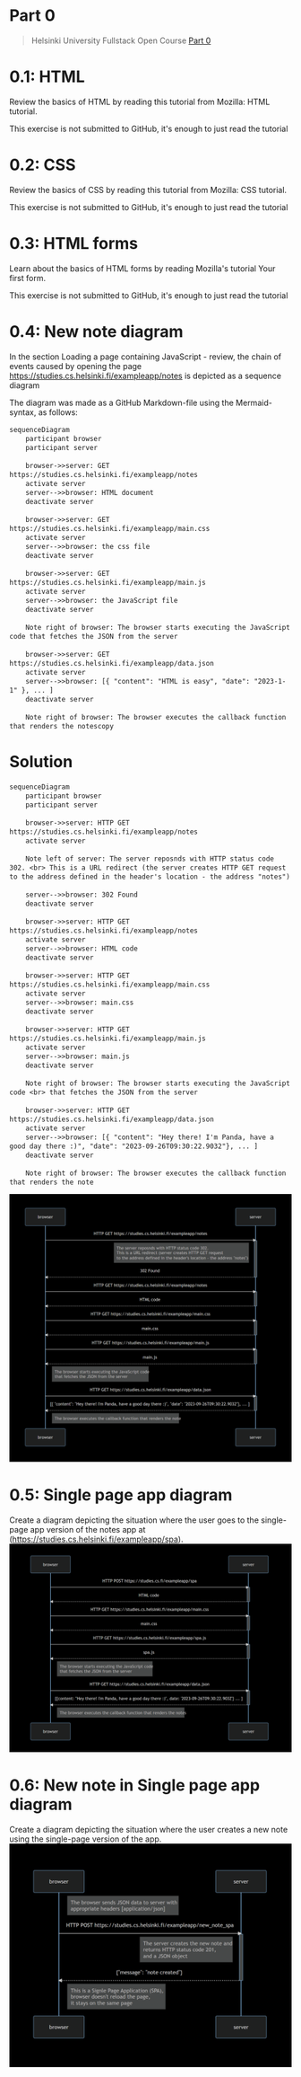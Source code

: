 # Part 0
> Helsinki University Fullstack Open Course [Part 0]([https://fullstackopen.com/](https://fullstackopen.com/en/part0/fundamentals_of_web_apps#exercises-0-1-0-6))

# 0.1: HTML
Review the basics of HTML by reading this tutorial from Mozilla: HTML tutorial.

This exercise is not submitted to GitHub, it's enough to just read the tutorial

# 0.2: CSS
Review the basics of CSS by reading this tutorial from Mozilla: CSS tutorial.

This exercise is not submitted to GitHub, it's enough to just read the tutorial

# 0.3: HTML forms
Learn about the basics of HTML forms by reading Mozilla's tutorial Your first form.

This exercise is not submitted to GitHub, it's enough to just read the tutorial

# 0.4: New note diagram
In the section Loading a page containing JavaScript - review, the chain of events caused by opening the page https://studies.cs.helsinki.fi/exampleapp/notes is depicted as a sequence diagram

The diagram was made as a GitHub Markdown-file using the Mermaid-syntax, as follows:

    sequenceDiagram
        participant browser
        participant server
    
        browser->>server: GET https://studies.cs.helsinki.fi/exampleapp/notes
        activate server
        server-->>browser: HTML document
        deactivate server
    
        browser->>server: GET https://studies.cs.helsinki.fi/exampleapp/main.css
        activate server
        server-->>browser: the css file
        deactivate server
    
        browser->>server: GET https://studies.cs.helsinki.fi/exampleapp/main.js
        activate server
        server-->>browser: the JavaScript file
        deactivate server
    
        Note right of browser: The browser starts executing the JavaScript code that fetches the JSON from the server
    
        browser->>server: GET https://studies.cs.helsinki.fi/exampleapp/data.json
        activate server
        server-->>browser: [{ "content": "HTML is easy", "date": "2023-1-1" }, ... ]
        deactivate server
    
        Note right of browser: The browser executes the callback function that renders the notescopy

# Solution
    sequenceDiagram
        participant browser
        participant server
    
        browser->>server: HTTP GET https://studies.cs.helsinki.fi/exampleapp/notes
        activate server

        Note left of server: The server reposnds with HTTP status code 302. <br> This is a URL redirect (the server creates HTTP GET request to the address defined in the header's location - the address "notes")
        
        server-->>browser: 302 Found
        deactivate server
    
        browser->>server: HTTP GET https://studies.cs.helsinki.fi/exampleapp/notes
        activate server
        server-->>browser: HTML code
        deactivate server
    
        browser->>server: HTTP GET https://studies.cs.helsinki.fi/exampleapp/main.css
        activate server
        server-->>browser: main.css
        deactivate server

        browser->>server: HTTP GET https://studies.cs.helsinki.fi/exampleapp/main.js
        activate server
        server-->>browser: main.js
        deactivate server

        Note right of browser: The browser starts executing the JavaScript code <br> that fetches the JSON from the server 
        
        browser->>server: HTTP GET https://studies.cs.helsinki.fi/exampleapp/data.json
        activate server
        server-->>browser: [{ "content": "Hey there! I'm Panda, have a good day there :)", "date": "2023-09-26T09:30:22.9032"}, ... ]
        deactivate server
    
        Note right of browser: The browser executes the callback function that renders the note
![alt text](https://github.com/RummPanda/helsinki-fullstack-course-solutions/blob/main/Part0/0.4_NewNote_Diagram.png)

# 0.5: Single page app diagram
Create a diagram depicting the situation where the user goes to the single-page app version of the notes app at (https://studies.cs.helsinki.fi/exampleapp/spa).
![alt text](https://github.com/RummPanda/helsinki-fullstack-course-solutions/blob/main/Part0/0.5_Single_App_Page.png)

# 0.6: New note in Single page app diagram
Create a diagram depicting the situation where the user creates a new note using the single-page version of the app.
![alt text](https://github.com/RummPanda/helsinki-fullstack-course-solutions/blob/main/Part0/0.6_NewNote_SPA_Diagram.png)
